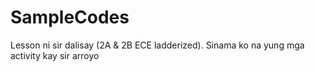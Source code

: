 # SampleCodes
Lesson ni sir dalisay
(2A & 2B ECE ladderized).
Sinama ko na yung mga activity kay sir arroyo

